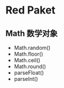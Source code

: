# Red Paket

## Math 数学对象

- Math.random()
- Math.floor()
- Math.ceil()
- Math.round()
- parseFloat()
- parseInt()
